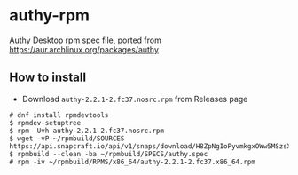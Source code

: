 # authy-rpm
Authy Desktop rpm spec file, ported from https://aur.archlinux.org/packages/authy

## How to install

- Download `authy-2.2.1-2.fc37.nosrc.rpm` from Releases page

```
# dnf install rpmdevtools
$ rpmdev-setuptree
$ rpm -Uvh authy-2.2.1-2.fc37.nosrc.rpm
$ wget -vP ~/rpmbuild/SOURCES https://api.snapcraft.io/api/v1/snaps/download/H8ZpNgIoPyvmkgxOWw5MSzsXK1wRZiHn_11.snap
$ rpmbuild --clean -ba ~/rpmbuild/SPECS/authy.spec
# rpm -iv ~/rpmbuild/RPMS/x86_64/authy-2.2.1-2.fc37.x86_64.rpm
```
